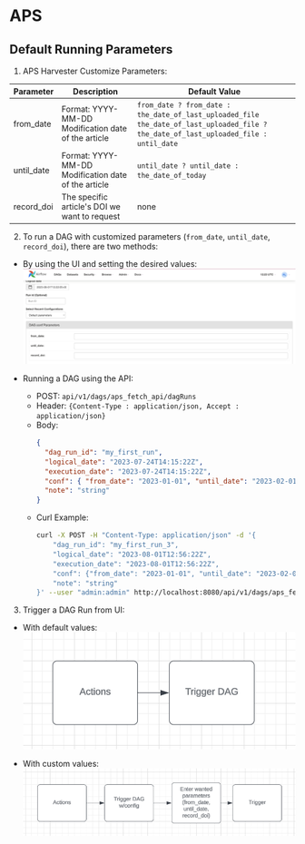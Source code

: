 # APS

## Default Running Parameters

1. APS Harvester Customize Parameters:

| Parameter  | Description                                            | Default Value                                                                                                                              |
| ---------- | ------------------------------------------------------ | ------------------------------------------------------------------------------------------------------------------------------------------ |
| from_date  | Format: YYYY-MM-DD<br>Modification date of the article | `from_date ? from_date : the_date_of_last_uploaded_file`<br>`the_date_of_last_uploaded_file ? the_date_of_last_uploaded_file : until_date` |
| until_date | Format: YYYY-MM-DD<br>Modification date of the article | `until_date ? until_date : the_date_of_today`                                                                                              |
| record_doi | The specific article's DOI we want to request          | none                                                                                                                                       |

2. To run a DAG with customized parameters (`from_date`, `until_date`, `record_doi`), there are two methods:

- By using the UI and setting the desired values:
  ![airflow_running_with_customize_params](./airflow_running_with_customize_params.png)

- Running a DAG using the API:
  - POST: `api/v1/dags/aps_fetch_api/dagRuns`
  - Header: `{Content-Type : application/json, Accept : application/json}`
  - Body:
    ```json
    {
      "dag_run_id": "my_first_run",
      "logical_date": "2023-07-24T14:15:22Z",
      "execution_date": "2023-07-24T14:15:22Z",
      "conf": { "from_date": "2023-01-01", "until_date": "2023-02-01" },
      "note": "string"
    }
    ```
  - Curl Example:
    ```bash
    curl -X POST -H "Content-Type: application/json" -d '{
        "dag_run_id": "my_first_run_3",
        "logical_date": "2023-08-01T12:56:22Z",
        "execution_date": "2023-08-01T12:56:22Z",
        "conf": {"from_date": "2023-01-01", "until_date": "2023-02-01"},
        "note": "string"
    }' --user "admin:admin" http://localhost:8080/api/v1/dags/aps_fetch_api/dagRuns
    ```

3. Trigger a DAG Run from UI:

- With default values:
  ![trigger_dag_with_default_values](./trigger_dag_with_default_values.png)

- With custom values:
  ![trigger_dag_with_custom_values](./trigger_dag_with_custom_values.png)
